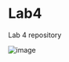 # Lab4
Lab 4 repository

![image](https://github.com/user-attachments/assets/1dfe1519-52e3-4db2-bcaa-a307fbaa1e33)
